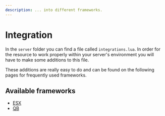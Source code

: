 ```yaml
---
description: ... into different frameworks.
---
```


# Integration

In the `server` folder you can find a file called `integrations.lua`. In order for the resource to work properly within your server's environment you will have to make some additions to this file.

These additions are really easy to do and can be found on the following pages for frequently used frameworks.

## Available frameworks

* [ESX](https://docs.kiminaze.de/scripts/vehicleclamp-pre-release/integration/esx)
* [QB](https://docs.kiminaze.de/scripts/vehicleclamp-pre-release/integration/qb)
